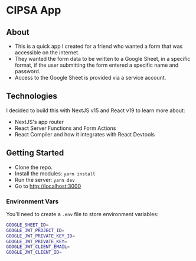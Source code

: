 # CIPSA App

## About

- This is a quick app I created for a friend who wanted a form that was accessible on the internet.
- They wanted the form data to be written to a Google Sheet, in a specific format, if the user submitting the form entered a specific name and password.
- Access to the Google Sheet is provided via a service account.

## Technologies

I decided to build this with NextJS v15 and React v19 to learn more about:

- NextJS's app router
- React Server Functions and Form Actions
- React Compiler and how it integrates with React Devtools

## Getting Started

- Clone the repo.
- Install the modules: `yarn install`
- Run the server: `yarn dev`
- Go to [http://localhost:3000](http://localhost:3000)

### Environment Vars

You'll need to create a `.env` file to store environment variables:

```bash
GOOGLE_SHEET_ID=
GOOGLE_JWT_PROJECT_ID=
GOOGLE_JWT_PRIVATE_KEY_ID=
GOOGLE_JWT_PRIVATE_KEY=
GOOGLE_JWT_CLIENT_EMAIL=
GOOGLE_JWT_CLIENT_ID=
```
